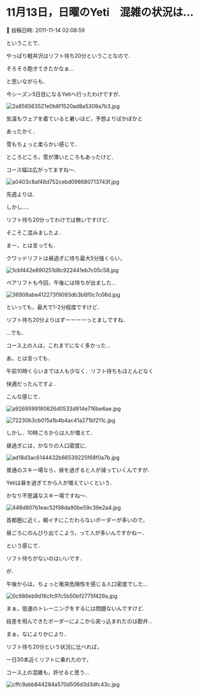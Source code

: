 # 11月13日，日曜のYeti　混雑の状況は…

📅 投稿日時: 2011-11-14 02:08:59

ということで．


やっぱり軽井沢はリフト待ち20分ということなので．


そろそろ飽きてきたかなぁ…


と思いながらも．


今シーズン5日目になるYetiへ行ったわけですが．







![2a858563521e0b6f1520ad8a5309a7b3.jpg](images/2a858563521e0b6f1520ad8a5309a7b3.jpg)




気温もウェアを着ていると暑いほど，予想よりぽかぽかと


あったかく．


雪もちょっと柔らかい感じで．


ところどころ，雪が薄いところもあったけど．


コース幅は広がってますね～．




![a0403c8af48d752cebd098680713743f.jpg](images/a0403c8af48d752cebd098680713743f.jpg)




先週よりは．





しかし…．


リフト待ち20分ってわけでは無いですけど．


そこそこ混みましたよ．


まー，とは言っても．





クワッドリフトは昼過ぎに待ち最大5分強くらい，




![1cbf442e890251d8c922441eb7c05c58.jpg](images/1cbf442e890251d8c922441eb7c05c58.jpg)




ペアリフトも今回，午後には待ちが出ました…




![36908abe412273f9093db3b8f0c7c06d.jpg](images/36908abe412273f9093db3b8f0c7c06d.jpg)




といっても，最大で1-2分程度ですけど．


リフト待ち20分よりはずーーーーっとましですね．





…でも．


コース上の人は，これまでになく多かった…





あ，とは言っても．


午前10時くらいまでは人も少なく．リフト待ちもほとんどなく


快適だったんですよ．


こんな感じで．




![a9269599180626d0533d914e716be6ae.jpg](images/a9269599180626d0533d914e716be6ae.jpg)






![72230b3cb015a1b4b4ac41a271bf211c.jpg](images/72230b3cb015a1b4b4ac41a271bf211c.jpg)







しかし．10時ごろからは人が増えて．


昼過ぎには，かなりの人口密度に．




![ad18d3ac6144432b66539225f68f0a7b.jpg](images/ad18d3ac6144432b66539225f68f0a7b.jpg)




普通のスキー場なら，昼を過ぎると人が減っていくんですが．


Yetiは昼を過ぎてから人が増えていくという．


かなり不思議なスキー場ですね～．




![448d807b1eac52f98da90be59c39e2a4.jpg](images/448d807b1eac52f98da90be59c39e2a4.jpg)




首都圏に近く，朝イチにこだわらないボーダーが多いので，


昼ごろにのんびり出てこよう，って人が多いんですかねー．





という感じで．


リフト待ちがないのはいいです．


が．


午後からは，ちょっと衝突危険性を感じる人口密度でした…




![0c986eb9d16cfc97c5b50bf2775f429a.jpg](images/0c986eb9d16cfc97c5b50bf2775f429a.jpg)




まぁ，低速のトレーニングをするには問題ないんですけど．


段差を飛んできたボーダーによこから突っ込まれたのは勘弁…


まぁ，なによりかにより．


リフト待ち20分という状況に比べれば，


一日30本近くリフトに乗れたので，


コース上の混雑も，許せると思う…




![cffc9abb844284a570d506d3d3dfc43c.jpg](images/cffc9abb844284a570d506d3d3dfc43c.jpg)
